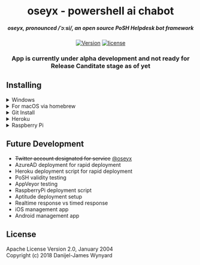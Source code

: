 <div align="center">

# oseyx - powershell ai chabot

##### oseyx, pronounced /ˈɔːsi/, an open source PoSH Helpdesk bot framework

[![Version](https://img.shields.io/github/release/chatopssolutions/oseyx.svg)]()
[![license](https://img.shields.io/github/license/chatopssolutions/oseyx.svg)]()


### App is currently under alpha development and not ready for Release Canditate stage as of yet

</div>

## Installing

<details>
<summary>Windows</summary>

```powershell
tba
```

</details>

<details>
<summary>For macOS via homebrew</summary>

```bash
tba
```

</details>

<details>
<summary>Git Install</summary>

```bash
tba
```

</details>


<details>
<summary>Heroku</summary>

```bash
tba
```

</details>


<details>
<summary>Raspberry Pi</summary>

```bash
tba
```

</details>


## Future Development

* ~~Twitter account designated for service~~ [@oseyx](https://twitter.com/oseyx)
* AzureAD deployment for rapid deployment
* Heroku deployment script for rapid deployment
* PoSH validity testing
* AppVeyor testing
* RaspberryPi deployment script
* Aptitude deployment setup
* Realtime response vs timed response
* iOS management app
* Android management app


## License

Apache License Version 2.0, January 2004  
Copyright (c) 2018 Danijel-James Wynyard
